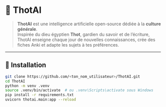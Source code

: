 # 🧠 ThotAI

> **ThotAI** est une intelligence artificielle open-source dédiée à la **culture générale**.  
> Inspirée du dieu égyptien **Thot**, gardien du savoir et de l’écriture, ThotAI enseigne chaque jour de nouvelles connaissances, crée des fiches Anki et adapte les sujets à tes préférences.

---

## 🚀 Installation

```bash
git clone https://github.com/<ton_nom_utilisateur>/ThotAI.git
cd ThotAI
python -m venv .venv
source .venv/bin/activate  # ou .venv\Scripts\activate sous Windows
pip install -r requirements.txt
uvicorn thotai.main:app --reload
